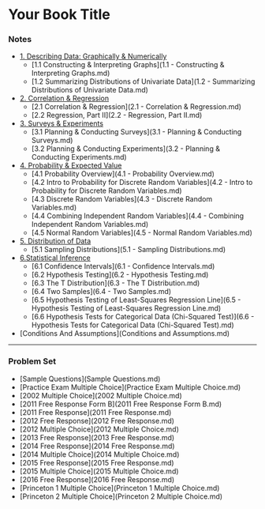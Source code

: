 # Your Book Title

### Notes

* [1. Describing Data: Graphically & Numerically]()
	* [1.1 Constructing & Interpreting Graphs](1.1 - Constructing & Interpreting Graphs.md)
	* [1.2 Summarizing Distributions of Univariate Data](1.2 - Summarizing Distributions of Univariate Data.md)
* [2. Correlation & Regression]()
	* [2.1 Correlation & Regression](2.1 - Correlation & Regression.md)
	* [2.2 Regression, Part II](2.2 - Regression, Part II.md)
* [3. Surveys & Experiments]()
	* [3.1 Planning & Conducting Surveys](3.1 - Planning & Conducting Surveys.md)
	* [3.2 Planning & Conducting Experiments](3.2 - Planning & Conducting Experiments.md)
* [4. Probability & Expected Value]()
	* [4.1 Probability Overview](4.1 - Probability Overview.md)
	* [4.2 Intro to Probability for Discrete Random Variables](4.2 - Intro to Probability for Discrete Random Variables.md)
	* [4.3 Discrete Random Variables](4.3 - Discrete Random Variables.md)
	* [4.4 Combining Independent Random Variables](4.4 - Combining Independent Random Variables.md)
	* [4.5 Normal Random Variables](4.5 - Normal Random Variables.md)
* [5. Distribution of Data]()
	* [5.1 Sampling Distributions](5.1 - Sampling Distributions.md)
* [6.Statistical Inference]()
	* [6.1 Confidence Intervals](6.1 - Confidence Intervals.md)
	* [6.2 Hypothesis Testing](6.2 - Hypothesis Testing.md)
	* [6.3 The T Distribution](6.3 - The T Distribution.md)
	* [6.4 Two Samples](6.4 - Two Samples.md)
	* [6.5 Hypothesis Testing of Least-Squares Regression Line](6.5 - Hypothesis Testing of Least-Squares Regression Line.md)
	* [6.6 Hypothesis Tests for Categorical Data (Chi-Squared Test)](6.6 - Hypothesis Tests for Categorical Data (Chi-Squared Test).md)
* [Conditions And Assumptions](Conditions and Assumptions.md)

---
### Problem Set

* [Sample Questions](Sample Questions.md)
* [Practice Exam Multiple Choice](Practice Exam Multiple Choice.md)
* [2002 Multiple Choice](2002 Multiple Choice.md)
* [2011 Free Response Form B](2011 Free Response Form B.md)
* [2011 Free Response](2011 Free Response.md)
* [2012 Free Response](2012 Free Response.md)
* [2012 Multiple Choice](2012 Multiple Choice.md)
* [2013 Free Response](2013 Free Response.md)
* [2014 Free Response](2014 Free Response.md)
* [2014 Multiple Choice](2014 Multiple Choice.md)
* [2015 Free Response](2015 Free Response.md)
* [2015 Multiple Choice](2015 Multiple Choice.md)
* [2016 Free Response](2016 Free Response.md)
* [Princeton 1 Multiple Choice](Princeton 1 Multiple Choice.md)
* [Princeton 2 Multiple Choice](Princeton 2 Multiple Choice.md)